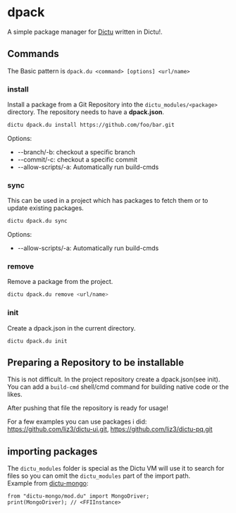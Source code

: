 # dpack
A simple package manager for [Dictu](https://dictu-lang.com) written in Dictu!.

## Commands
The Basic pattern is `dpack.du <command> [options] <url/name>`
### install
Install a package from a Git Repository into the `dictu_modules/<package>` directory. The repository needs to have a **dpack.json**.
```sh
dictu dpack.du install https://github.com/foo/bar.git
```
Options:
* --branch/-b: checkout a specific branch
* --commit/-c: checkout a specific commit
* --allow-scripts/-a: Automatically run build-cmds
### sync
This can be used in a project which has packages to fetch them or to update existing packages.
```sh
dictu dpack.du sync
```
Options:
* --allow-scripts/-a: Automatically run build-cmds
### remove
Remove a package from the project.
```sh
dictu dpack.du remove <url/name>
```
### init
Create a dpack.json in the current directory.
```
dictu dpack.du init
```

## Preparing a Repository to be installable
This is not difficult. In the project repository create a dpack.json(see init).  
You can add a `build-cmd` shell/cmd command for building native code or the likes.

After pushing that file the repository is ready for usage!

For a few examples you can use packages i did: https://github.com/liz3/dictu-ui.git, https://github.com/liz3/dictu-pq.git

## importing packages
The `dictu_modules` folder is special as the Dictu VM will use it to search for files so you can omit the `dictu_modules` part of the import path.  
Example from [dictu-mongo](https://github.com/liz3/dictu-mongo):
```
from "dictu-mongo/mod.du" import MongoDriver;
print(MongoDriver); // <FFIInstance>
```